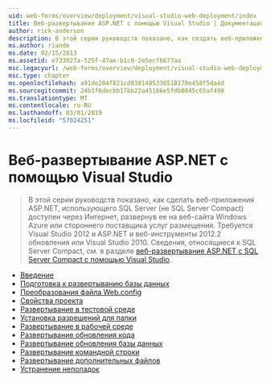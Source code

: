 ```yaml
---
uid: web-forms/overview/deployment/visual-studio-web-deployment/index
title: Веб-развертывание ASP.NET с помощью Visual Studio | Документация Майкрософт
author: rick-anderson
description: В этой серии руководств показано, как создать веб-приложения ASP.NET, использующего SQL Server (не SQL Server Compact) доступен через Интернет, развернув ее t...
ms.author: riande
ms.date: 02/15/2013
ms.assetid: e733027a-525f-47ae-b1c0-2e5ecf6677aa
msc.legacyurl: /web-forms/overview/deployment/visual-studio-web-deployment
msc.type: chapter
ms.openlocfilehash: a91de204f821cd8301485330518170e458f5da4d
ms.sourcegitcommit: 24b1f6decbb17bb22a45166e5fdb0845c65af498
ms.translationtype: MT
ms.contentlocale: ru-RU
ms.lasthandoff: 03/01/2019
ms.locfileid: "57024251"
---
```

<a name="aspnet-web-deployment-using-visual-studio"></a>Веб-развертывание ASP.NET с помощью Visual Studio
====================
> В этой серии руководств показано, как сделать веб-приложения ASP.NET, использующего SQL Server (не SQL Server Compact) доступен через Интернет, развернув ее на веб-сайта Windows Azure или стороннего поставщика услуг размещения. Требуется Visual Studio 2012 и ASP.NET и веб-инструменты 2012.2 обновления или Visual Studio 2010. Сведения, относящиеся к SQL Server Compact, см. в разделе [веб-развертывание ASP.NET с SQL Server Compact с помощью Visual Studio](../../older-versions-getting-started/deployment-to-a-hosting-provider/deployment-to-a-hosting-provider-introduction-1-of-12.md).


- [Введение](introduction.md)
- [Подготовка к развертыванию базы данных](preparing-databases.md)
- [Преобразования файла Web.config](web-config-transformations.md)
- [Свойства проекта](project-properties.md)
- [Развертывание в тестовой среде](deploying-to-iis.md)
- [Установка разрешений для папки](setting-folder-permissions.md)
- [Развертывание в рабочей среде](deploying-to-production.md)
- [Развертывание обновления кода](deploying-a-code-update.md)
- [Развертывание обновления базы данных](deploying-a-database-update.md)
- [Развертывание командной строки](command-line-deployment.md)
- [Развертывание дополнительных файлов](deploying-extra-files.md)
- [Устранение неполадок](troubleshooting.md)
